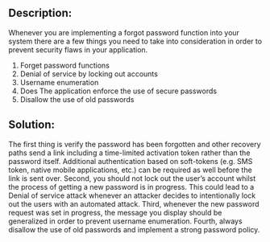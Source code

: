 ## Description:

Whenever you are implementing a forgot password function into your system there are
a few things you need to take into consideration in order to prevent security flaws
in your application.

1. Forget password functions
2. Denial of service by locking out accounts
3. Username enumeration
4. Does The application enforce the use of secure passwords
5. Disallow the use of old passwords

## Solution:

The first thing is verify the password has been forgotten and other recovery paths send a link including a time-limited activation token rather than the password itself.
Additional authentication based on soft-tokens (e.g. SMS token, native mobile applications, etc.) can be required as well before the link is sent over.
Second, you should not lock out the user’s account whilst the process of getting a new password is in progress. This could lead to a Denial of service attack whenever an attacker decides to intentionally lock out the users with an automated attack.
Third, whenever the new password request was set in progress, the message you display should be generalized in order to prevent username enumeration.
Fourth, always disallow the use of old passwords and implement a strong password policy.


